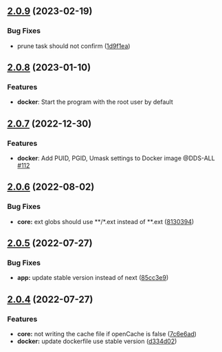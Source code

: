 ## [2.0.9](https://github.com/likun7981/hlink/compare/v2.0.8...v2.0.9) (2023-02-19)

### Bug Fixes

- prune task should not confirm ([1d9f1ea](https://github.com/likun7981/hlink/commit/1d9f1eacc48979d01758c2c52590f26de3826312))

## [2.0.8](https://github.com/likun7981/hlink/compare/v2.0.7...v2.0.8) (2023-01-10)

### Features

- **docker**: Start the program with the root user by default

## [2.0.7](https://github.com/likun7981/hlink/compare/v2.0.6...v2.0.7) (2022-12-30)

### Features

- **docker**: Add PUID, PGID, Umask settings to Docker image @DDS-ALL [#112](https://github.com/likun7981/hlink/pull/112)

## [2.0.6](https://github.com/likun7981/hlink/compare/v2.0.5...v2.0.6) (2022-08-02)

### Bug Fixes

- **core:** ext globs should use **/\*.ext instead of **.ext ([8130394](https://github.com/likun7981/hlink/commit/8130394888e28d00db7cec9270f778af99d4f490))

## [2.0.5](https://github.com/likun7981/hlink/compare/v2.0.4...v2.0.5) (2022-07-27)

### Bug Fixes

- **app:** update stable version instead of next ([85cc3e9](https://github.com/likun7981/hlink/commit/85cc3e9e6d915c9386f065d6ecb46ae029fe0fc7))

## [2.0.4](https://github.com/likun7981/hlink/compare/v1.0.4...v2.0.4) (2022-07-27)

### Features

- **core:** not writing the cache file if openCache is false ([7c6e6ad](https://github.com/likun7981/hlink/commit/7c6e6ad539aff6b8a9dcd9f63a255c7950be8b41))
- **docker:** update dockerfile use stable version ([d334d02](https://github.com/likun7981/hlink/commit/d334d025f7a9644b6b1c5fbe70d871b3f3219545))
